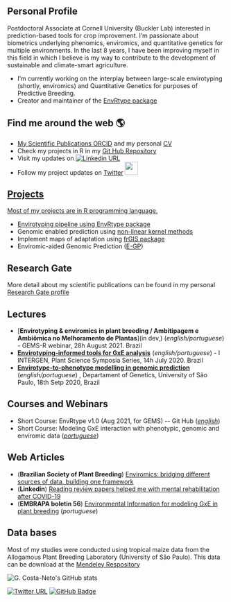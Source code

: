 ## Personal Profile

Postdoctoral Associate at Cornell University (Buckler Lab) interested in prediction-based tools for crop improvement. I’m passionate about biometrics underlying phenomics, enviromics, and quantitative genetics for multiple environments. In the last 8 years, I have been improving myself in this field in which I believe is my way to contribute to the development of sustainable and climate-smart agriculture.  


- I’m currently working on the interplay between large-scale envirotyping (shortly, enviromics)
and Quantitative Genetics for purposes of Predictive Breeding.
- Creator and maintainer of the [EnvRtype package](ttps://github.com/allogamous/EnvRtype/blob/master/README.md)



## **Find me around the web** 🌎 <a href="https://github.com/gcostaneto">

- My Scientific Publications [ORCID](https://orcid.org/0000-0003-1137-6786) and my personal [CV](https://github.com/gcostaneto/gcostaneto/blob/main/CV_Germano%20Costa%20Neto_update.pdf)
- Check my projects in R in my [Git Hub Repository](https://github.com/gcostaneto?tab=repositories)
- Visit my updates on [![Linkedin URL](https://img.shields.io/badge/LinkedIn-germanocneto?style=for-the-badge&logo=linkedin&logoColor=white)](https://www.linkedin.com/in/germanocneto/)
- Follow my project updates on [Twitter](https://twitter.com/samapriyaroy) <a href="https://twitter.com/germanoceto"><img width="30" height="30" src="https://img.icons8.com/color/48/000000/twitter-squared.png"/>

## Projects

Most of my projects are in R programming language.


- Envirotyping pipeline using [EnvRtype package](https://github.com/allogamous/EnvRtype/blob/master/README.md)
- Genomic enabled prediction using [non-linear kernel methods](https://github.com/gcostaneto/KernelMethods)
- Implement maps of adaptation using [frGIS package](https://github.com/gcostaneto/frGIS)
- Enviromic-aided Genomic Prediction ([E-GP](https://github.com/gcostaneto/EGP/blob/main/README.md))

## Research Gate

More detail about my scientific publications can be found in my personal [Research Gate profile](https://www.researchgate.net/profile/Germano-Costa-Neto)

## Lectures

- [**Envirotyping & enviromics in plant breeding / Ambitipagem e Ambiômica no Melhoramento de Plantas**](in dev,) (*english/portuguese*) - GEMS-R webinar, 28h August 2021. Brazil
- [**Envirotyping-informed tools for GxE analysis**](https://www.youtube.com/watch?v=apg-o6NHLD8&t=78s) (*english/portuguese*) - I INTERGEN, Plant Science Symposia Series, 14h July 2020. Brazil
- [**Envirotype-to-phenotype modelling in genomic prediction**](https://www.youtube.com/watch?v=IPLFPUVBp40&t=3301s) (*english/portuguese*) , Departament of Genetics, University of São Paulo, 18th Setp 2020, Brazil

## Courses and Webinars

- Short Course: EnvRtype v1.0 (Aug 2021, for GEMS) -- Git Hub (*[english](https://github.com/gcostaneto/GEMS_R)*)
- Short Course: Modeling GxE interaction with phenotypic, genomic and enviromic data (*[portuguese]()*)

## Web Articles

- (**Brazilian Society of Plant Breeding**) [Enviromics: bridging different sources of data, building one framework](https://cbab.sbmp.org.br/2021/07/06/article-enviromics-bridging-different-sources-of-data-building-one-framework/)
- (**Linkedin**)  [Reading review papers helped me with mental rehabilitation after COVID-19](https://www.linkedin.com/pulse/reading-review-papers-helped-me-mental-rehabilitation-costa-neto/)
- (**EMBRAPA boletin 56**) [Environmental Information for modeling GxE in plant breeding](https://www.infoteca.cnptia.embrapa.br/infoteca/bitstream/doc/1124389/1/CNPAF-2020-BPD56.pdf) (*portuguese*)

## Data bases

Most of my studies were conducted using tropical maize data from the Allogamous Plant Breeding Laboratory (University of São Paulo). This data can be download at the [Mendeley Respository](https://data.mendeley.com/research-data/?page=0&search=%22Fritsche-Neto%22%20)



![G. Costa-Neto's GitHub stats](https://github-readme-stats.vercel.app/api?username=gcostaneto&show_icons=true&theme=dark&count_private=true)

[![Twitter URL](https://img.shields.io/twitter/follow/germanocneto?style=social)](https://twitter.com/intent/follow?screen_name=germanocneto)
[![GitHub Badge](https://img.shields.io/github/followers/gcostaneto?style=social)](https://github.com/gcostaneto?tab=followers)


